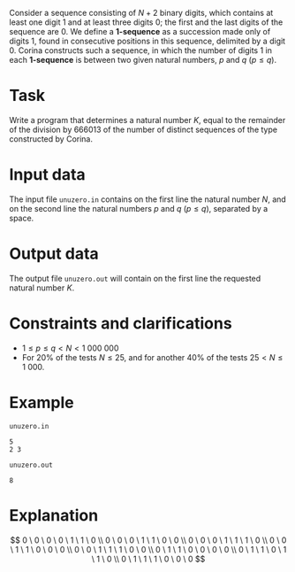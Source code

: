 
Consider a sequence consisting of $N+2$ binary digits, which contains at least one digit $1$ and at least three digits $0$; the first and the last digits of the sequence are $0$.
We define a __1-sequence__ as a succession made only of digits $1$, found in consecutive positions in this sequence, delimited by a digit $0$.
Corina constructs such a sequence, in which the number of digits $1$ in each __1-sequence__ is between two given natural numbers, $p$ and $q$ ($p \leq q$).

# Task

Write a program that determines a natural number $K$, equal to the remainder of the division by $666013$ of the number of distinct sequences of the type constructed by Corina.

# Input data

The input file `unuzero.in` contains on the first line the natural number $N$, and on the second line the natural numbers $p$ and $q$ ($p \leq q$), separated by a space.

# Output data

The output file `unuzero.out` will contain on the first line the requested natural number $K$.

# Constraints and clarifications

* $1 \leq p \leq q < N < 1 \ 000 \ 000$
* For $20$% of the tests $N \leq 25$, and for another $40$% of the tests $25 < N \leq 1 \ 000$.

# Example

`unuzero.in`
```
5
2 3
```

`unuzero.out`
```
8
```

# Explanation

$$
0 \ 0 \ 0 \ 0 \ 1 \ 1 \ 0 \\
0 \ 0 \ 0 \ 1 \ 1 \ 0 \ 0 \\
0 \ 0 \ 0 \ 1 \ 1 \ 1 \ 0 \\
0 \ 0 \ 1 \ 1 \ 0 \ 0 \ 0 \\
0 \ 0 \ 1 \ 1 \ 1 \ 0 \ 0 \\
0 \ 1 \ 1 \ 0 \ 0 \ 0 \ 0 \\
0 \ 1 \ 1 \ 0 \ 1 \ 1 \ 0 \\
0 \ 1 \ 1 \ 1 \ 0 \ 0 \ 0
$$
